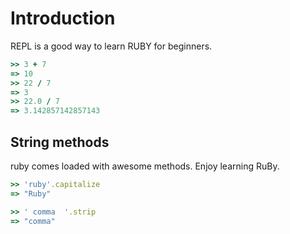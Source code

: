 # Introduction

REPL is a good way to learn RUBY for beginners.

```ruby
>> 3 + 7
=> 10
>> 22 / 7
=> 3
>> 22.0 / 7
=> 3.142857142857143
```

## String methods

ruby comes loaded with awesome methods. Enjoy learning RuBy.

```ruby
>> 'ruby'.capitalize
=> "Ruby"

>> ' comma  '.strip
=> "comma"
```

